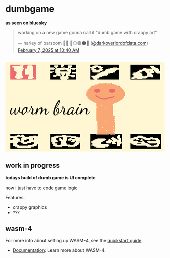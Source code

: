 # dumbgame

__as seen on bluesky__

<blockquote class="bluesky-embed" data-bluesky-uri="at://did:plc:gi23djbyhqpx2ykajeuzzy3d/app.bsky.feed.post/3lhmasi4fes2z" data-bluesky-cid="bafyreihnzacm36wqkuj6tph4eq4wl6qrb4qynlv3soywyfrg3xihg54gvy"><p lang="en">working on a new game gonna call it &quot;dumb game with crappy art&quot;</p>&mdash; harley of barsoom 🏳️‍⚧️ 🔴⚪️🟣⚫️🔵 (<a href="https://bsky.app/profile/did:plc:gi23djbyhqpx2ykajeuzzy3d?ref_src=embed">@darkoverlordofdata.com</a>) <a href="https://bsky.app/profile/did:plc:gi23djbyhqpx2ykajeuzzy3d/post/3lhmasi4fes2z?ref_src=embed">February 7, 2025 at 10:40 AM</a></blockquote>


## 
![alt use-case](https://github.com/darkoverlordofdata/dumbgame/blob/main/Resources/thumbnail.png?raw=true)

## work in progress
__todays build of dumb game is UI complete__

now i just have to code game logic

Features:
- crappy graphics
- ???




## wasm-4

For more info about setting up WASM-4, see the [quickstart guide](https://wasm4.org/docs/getting-started/setup?code-lang=c#quickstart).
- [Documentation](https://wasm4.org/docs): Learn more about WASM-4.

